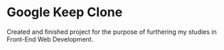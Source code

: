 # Google Keep Clone

Created and finished project for the purpose of furthering my studies in Front-End Web Development.
